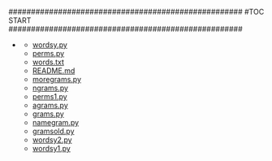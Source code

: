 







####################################################
#TOC START
####################################################
* [](.//README.md)
    * [wordsy.py](./wordsy.py)
    * [perms.py](./perms.py)
    * [words.txt](./words.txt)
    * [README.md](./README.md)
    * [moregrams.py](./moregrams.py)
    * [ngrams.py](./ngrams.py)
    * [perms1.py](./perms1.py)
    * [agrams.py](./agrams.py)
    * [grams.py](./grams.py)
    * [namegram.py](./namegram.py)
    * [gramsold.py](./gramsold.py)
    * [wordsy2.py](./wordsy2.py)
    * [wordsy1.py](./wordsy1.py)
